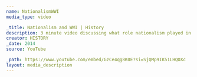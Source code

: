 ```yaml
---
name: NationalismWWI
media_type: video

_title: Nationalism and WWI | History
description: 3 minute video discussing what role nationalism played in the outbreak of World War I
creator: HISTORY
_date: 2014
source: YouTube

_path: https://www.youtube.com/embed/GzCe4qg8K0E?si=SjQMp9IK51LHQOXc
layout: media_description
---
```

